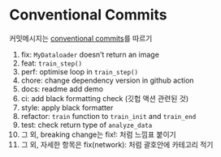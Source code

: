 # Conventional Commits

커밋메시지는 [conventional commits](https://www.conventionalcommits.org/en/v1.0.0/)를 따르기

1. fix: `MyDataloader` doesn’t return an image
2. feat: `train_step()`
3. perf: optimise loop in `train_step()`
4. chore: change dependency version in github action
5. docs: readme add demo
6. ci: add black formatting check (깃헙 액션 관련된 것)
7. style: apply black formatter
8. refactor: `train` function to `train_init` and `train_end`
9. test: check return type of `analyze_data`
10. 그 외, breaking change는 fix!: 처럼 느낌표 붙이기
11. 그 외, 자세한 항목은 fix(network): 처럼 괄호안에 카테고리 적기
